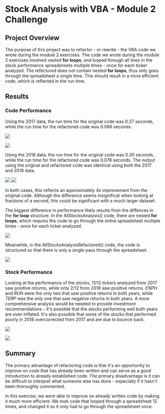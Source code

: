 # Stock Analysis with VBA - Module 2 Challenge

## Project Overview
The purpose of this project was to refactor - or rewrite - the VBA code we wrote during the module 2 exercises. The code we wrote during the module 2 exercises involved vested **for loops**, and looped through all lines in the stock performance spreadsheets multiple times - once for each ticker analyzed. The refectored does not contain nested **for loops**, thus only goes through the spreadsheet a single time. This should result in a more efficient code, which is reflected in the run time.

## Results

### Code Performance

Using the 2017 data, the run time for the original code was 0.27 seconds, while the run time for the refactored code was 0.066 seconds. 

![](https://github.com/mzabrisk/stock-analysis/blob/5f750baa0086a8a6b9ec6af533212798f6e3e582/Resources/VBA_Challenge_2017.png)

![](https://github.com/mzabrisk/stock-analysis/blob/5f750baa0086a8a6b9ec6af533212798f6e3e582/Resources/VBA_Challenge_Refactored_2017.png)

Using the 2018 data, the run time for the original code was 0.30 seconds, while the run time for the refactored code was 0.078 seconds. The output using the original and refactored code was identical using both the 2017 and 2018 data.

![](https://github.com/mzabrisk/stock-analysis/blob/5f750baa0086a8a6b9ec6af533212798f6e3e582/Resources/VBA_Challenge_2018.png) ![](https://github.com/mzabrisk/stock-analysis/blob/5f750baa0086a8a6b9ec6af533212798f6e3e582/Resources/VBA_Challenge_Refactored_2018.png)

In both cases, this reflects an approximately 4x improvement from the original code. Although the difference seems insignificat when looking at fractions of a second, this could be significant with a much larger dataset.

The biggest difference in performance likely results from the diffences in the **for loop** structure. In the AllStocksAnalysis() code, there are nested **for loops**, which requres the code to go through the entire spreadsheet multiple times - once for each ticker analyzed.

![](https://github.com/mzabrisk/stock-analysis/blob/5131a533ad7e022a9ef77065e91c56608b35da8b/Resources/AllStocksAnalysis_ForLoop.png)

Meanwhile, in the AllStocksAnalysisRefactored() code, the code is structured so that there is only a single pass through the spreadsheet.

![](https://github.com/mzabrisk/stock-analysis/blob/5f750baa0086a8a6b9ec6af533212798f6e3e582/Resources/AllStocksAnalysisRefactored_ForLoop.png)

### Stock Performance

Looking at the performance of the stocks, 11/12 tickers analyzed from 2017 saw positive returns, while only 2/12 from 2018 saw positive returns. *ENPH* and *RUN* were the only two that saw positive returns in both years, while *TERP* was the only one that saw negative returns in both years. A more comprehensive analysis would be needed to provide investment recommendations - it's possible that the stocks performing well both years are over-inflated. It's also possible that some of the stocks that performed poorly in 2018 overcorrected from 2017 and are due to bounce back.

![](https://github.com/mzabrisk/stock-analysis/blob/5f750baa0086a8a6b9ec6af533212798f6e3e582/Resources/Stock_Performance_2017.png)

![](https://github.com/mzabrisk/stock-analysis/blob/5f750baa0086a8a6b9ec6af533212798f6e3e582/Resources/Stock_Performance_2018.png)


## Summary

The primary advantage of refactoring code is that it's an opportunity to improve on code that has already been written and can serve as a good introduction to already established code. The primary disadvantage is it can be difficult to interpret what someone else has done - especially if it hasn't been thoroughly commented.

In this exercise, we were able to improve on already written code by making it much more efficient. We took code that looped through a spreadsheet 12 times, and changed it so it only had to go through the spreadsheet once. 